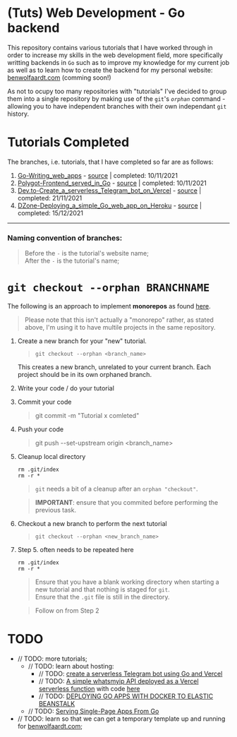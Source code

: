 # (Tuts) Web Development - Go backend

This repository contains various tutorials that I have worked through in order to increase my skills in the web development field, more specifically writting backends in `Go` such as to improve my knowledge for my current job as well as to learn how to create the backend for my personal website: [benwolfaardt.com](benwolfaardt.com) (comming soon!)

As not to ocupy too many repositories with "tutorials" I've decided to group them into a single repository by making use of the `git`'s *`orphan`* command - allowing you to have independent branches with their own independant `git` history.

# Tutorials Completed

The branches, i.e. tutorials, that I have completed so far are as follows:  
1. [Go-Writing_web_apps](https://github.com/BenWolfaardt/Tuts-Web_Dev-Go_backend/tree/01-Go-Writing_web_apps) - [source](https://golang.org/doc/articles/wiki/) | completed: 10/11/2021
2. [Polygot-Frontend_served_in_Go](https://github.com/BenWolfaardt/Tuts-Web_Dev-Go_backend/tree/02-Polygot-Frontend_served_in_Go) - [source](https://www.thepolyglotdeveloper.com/2017/03/bundle-html-css-javascript-served-golang-application/) | completed: 10/11/2021
3. [Dev.to-Create_a_serverless_Telegram_bot_on_Vercel](https://github.com/BenWolfaardt/Tuts-Web_Dev-Go_backend/tree/03-Dev.to-Create_a_serverlesss_Telegram_bot_on_Vercel) - [source](https://dev.to/jj/create-a-serverless-telegram-bot-using-go-and-vercel-4fdb) | completed: 21/11/2021
4. [DZone-Deploying_a_simple_Go_web_app_on_Heroku](https://github.com/BenWolfaardt/Tuts-Web_Dev-Go_backend/tree/04-DZone-Deploying_a_simple_Go_web_app_on_Heroku) - [source](https://dzone.com/articles/deploying-a-simple-golang-webapp-on-heroku) | completed: 15/12/2021

---

### Naming convention of branches:
> Before the `-` is the tutorial's website name;  
> After the `-` is the tutorial's name;

# `git checkout --orphan BRANCHNAME` 

The following is an approach to implement **monorepos** as found [here](https://stackoverflow.com/questions/14679614/is-there-a-way-to-put-multiple-projects-in-a-git-repository#14680329).

> Please note that this isn't actually a "monorepo" rather, as stated above, I'm using it to have multile projects in the same repository.

1. Create a new branch for your "new" tutorial.

   > `git checkout --orphan <branch_name>`

    This creates a new branch, unrelated to your current branch. Each project should be in its own orphaned branch.

2. Write your code / do your tutorial
3. Commit your code 

   > git commit -m "Tutorial x comleted"

4. Push your code 

   > git push --set-upstream origin <branch_name>

5. Cleanup local directory

    `rm .git/index`  
    `rm -r *`

   > `git` needs a bit of a cleanup after an `orphan "checkout"`.  

   > **IMPORTANT**: ensure that you commited before performing the previous task.

6. Checkout a new branch to perform the next tutorial

   > `git checkout --orphan <new_branch_name>`

7. Step 5. often needs to be repeated here

     `rm .git/index`  
     `rm -r *`

   > Ensure that you have a blank working directory when starting a new tutorial and that nothing is staged for `git`.  
   > Ensure that the `.git` file is still in the directory.  

   > Follow on from Step 2

# TODO

* // TODO: more tutorials;  
   * // TODO: learn about hosting:
      * // TODO: [create a serverless Telegram bot using Go and Vercel](https://dev.to/jj/create-a-serverless-telegram-bot-using-go-and-vercel-4fdb)
      * // TODO: [A simple whatsmyip API deployed as a Vercel serverless function](https://www.reddit.com/r/golang/comments/j07hrc/a_simple_whatsmyip_api_deployed_as_a_vercel/) with code [here](https://github.com/wafer-bw/whatsmyip)
      * // TODO: [DEPLOYING GO APPS WITH DOCKER TO ELASTIC BEANSTALK](https://www.topcoder.com/blog/deploying-go-apps-with-docker-to-elastic-beanstalk/)
   * // TODO: [Serving Single-Page Apps From Go](https://hackandsla.sh/posts/2021-11-06-serve-spa-from-go/)
* // TODO: learn so that we can get a temporary template up and running for [benwolfaardt.com](benwolfaardt.com);  
